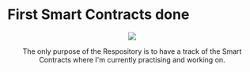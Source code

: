 # First Smart Contracts done

<p align='middle'> <img src='https://c.tenor.com/e7lST69157oAAAAC/shirasagi-chisato-bang-dream.gif'> </img> </p>
<p align='middle'>
The only purpose of the Respository is to have a track of the Smart Contracts where I'm currently practising and working on. </p>
